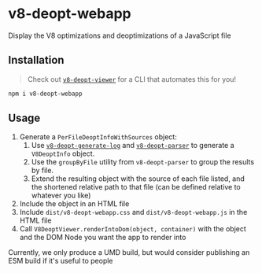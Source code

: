 # v8-deopt-webapp

Display the V8 optimizations and deoptimizations of a JavaScript file

## Installation

> Check out [`v8-deopt-viewer`](https://npmjs.com/package/v8-deopt-viewer) for a CLI that automates this for you!

```bash
npm i v8-deopt-webapp
```

## Usage

1. Generate a `PerFileDeoptInfoWithSources` object:
   1. Use [`v8-deopt-generate-log`](https://npmjs.com/package/v8-deopt-generate-log) and [`v8-deopt-parser`](https://npmjs.com/package/v8-deopt-parser) to generate a `V8DeoptInfo` object.
   2. Use the `groupByFile` utility from `v8-deopt-parser` to group the results by file.
   3. Extend the resulting object with the source of each file listed, and the shortened relative path to that file (can be defined relative to whatever you like)
2. Include the object in an HTML file
3. Include `dist/v8-deopt-webapp.css` and `dist/v8-deopt-webapp.js` in the HTML file
4. Call `V8DeoptViewer.renderIntoDom(object, container)` with the object and the DOM Node you want the app to render into

Currently, we only produce a UMD build, but would consider publishing an ESM build if it's useful to people
